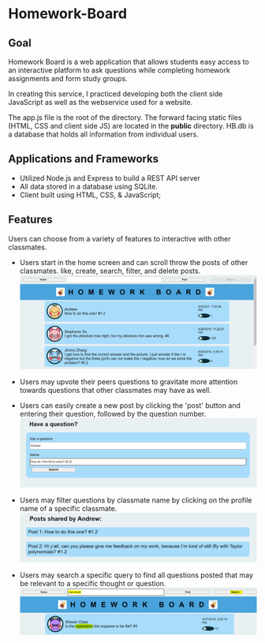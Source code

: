 # Homework-Board

## Goal
Homework Board is a web application that allows students easy access to an interactive platform to ask questions while completing homework assignments and form study groups.

In creating this service, I practiced developing both the client side JavaScript as well as the webservice used for a website.  

The app.js file is the root of the directory. The forward facing static files (HTML, CSS and client side JS) are located in the **public** directory. HB.db is a database that holds all information from individual users. 

## Applications and Frameworks
- Utilized Node.js and Express to build a REST API server
- All data stored in a database using SQLite.
- Client built using HTML, CSS, & JavaScript; 

## Features
Users can choose from a variety of features to interactive with other classmates.
- Users start in the home screen and can scroll throw the posts of other classmates. like, create, search, filter, and delete posts. 
![View](img/view.PNG)

- Users may upvote their peers questions to gravitate more attention towards questions that other classmates may have as well.

- Users can easily create a new post by clicking the 'post' button and entering their question, followed by the question number.
![Create Post](img/create.PNG)
- Users may filter questions by classmate name by clicking on the profile name of a specific classmate.
![Filter Posts](img/filter.PNG)
- Users may search a specific query to find all questions posted that may be relevant to a specific thought or question.
![Search](img/search.PNG)
